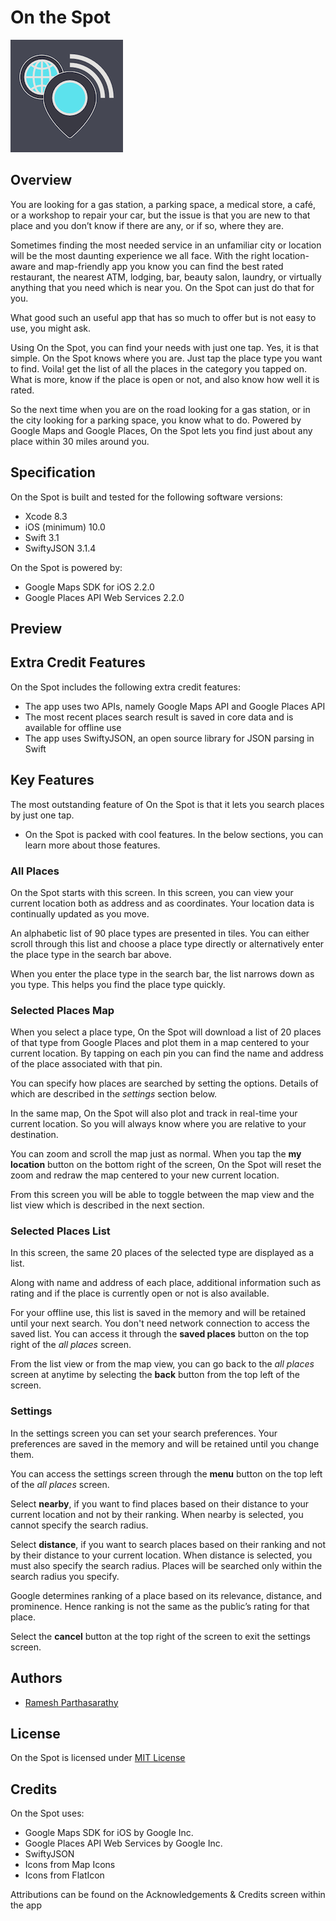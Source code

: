 # On the Spot
![Logo](https://raw.githubusercontent.com/Ramesh-P/on-the-spot/master/On%20the%20Spot/Assets.xcassets/AppIcon.appiconset/Icon-60%403x.png)

## Overview
You are looking for a gas station, a parking space, a medical store, a café, or a workshop to repair your car, but the issue is that you are new to that place and you don’t know if there are any, or if so, where they are.

Sometimes finding the most needed service in an unfamiliar city or location will be the most daunting experience we all face. With the right location-aware and map-friendly app you know you can find the best rated restaurant, the nearest ATM, lodging, bar, beauty salon, laundry, or virtually anything that you need which is near you. On the Spot can just do that for you.

What good such an useful app that has so much to offer but is not easy to use, you might ask.

Using On the Spot, you can find your needs with just one tap. Yes, it is that simple. On the Spot knows where you are. Just tap the place type you want to find. Voila! get the list of all the places in the category you tapped on. What is more, know if the place is open or not, and also know how well it is rated.

So the next time when you are on the road looking for a gas station, or in the city looking for a parking space, you know what to do. Powered by Google Maps and Google Places, On the Spot lets you find just about any place within 30 miles around you.

## Specification
On the Spot is built and tested for the following software versions:
* Xcode 8.3
* iOS (minimum) 10.0
* Swift 3.1
* SwiftyJSON 3.1.4

On the Spot is powered by:
* Google Maps SDK for iOS 2.2.0
* Google Places API Web Services 2.2.0

## Preview

## Extra Credit Features
On the Spot includes the following extra credit features:
* The app uses two APIs, namely Google Maps API and Google Places API
* The most recent places search result is saved in core data and is available for offline use
* The app uses SwiftyJSON, an open source library for JSON parsing in Swift

## Key Features
The most outstanding feature of On the Spot is that it lets you search places by just one tap.
* On the Spot is packed with cool features. In the below sections, you can learn more about those features.

### All Places
On the Spot starts with this screen. In this screen, you can view your current location both as address and as coordinates. Your location data is continually updated as you move.

An alphabetic list of 90 place types are presented in tiles.  You can either scroll through this list and choose a place type directly or alternatively enter the place type in the search bar above.

When you enter the place type in the search bar, the list narrows down as you type. This helps you find the place type quickly.

### Selected Places Map
When you select a place type, On the Spot will download a list of 20 places of that type from Google Places and plot them in a map centered to your current location. By tapping on each pin you can find the name and address of the place associated with that pin.

You can specify how places are searched by setting the options. Details of which are described in the *settings* section below.

In the same map, On the Spot will also plot and track in real-time your current location. So you will always know where you are relative to your destination.

You can zoom and scroll the map just as normal. When you tap the **my location** button on the bottom right of the screen, On the Spot will reset the zoom and redraw the map centered to your new current location.

From this screen you will be able to toggle between the map view and the list view which is described in the next section.

### Selected Places List
In this screen, the same 20 places of the selected type are displayed as a list.

Along with name and address of each place, additional information such as rating and if the place is currently open or not is also available.

For your offline use, this list is saved in the memory and will be retained until your next search. You don't need network connection to access the saved list. You can access it through the **saved places** button on the top right of the *all places* screen.

From the list view or from the map view, you can go back to the *all places* screen at anytime by selecting the **back** button from the top left of the screen.

### Settings
In the settings screen you can set your search preferences. Your preferences are saved in the memory and will be retained until you change them.

You can access the settings screen through the **menu** button on the top left of the *all places* screen.

Select **nearby**, if you want to find places based on their distance to your current location and not by their ranking. When nearby is selected, you cannot specify the search radius.

Select **distance**, if you want to search places based on their ranking and not by their distance to your current location. When distance is selected, you must also specify the search radius. Places will be searched only within the search radius you specify.

Google determines ranking of a place based on its relevance, distance, and prominence. Hence ranking is not the same as the public’s rating for that place.

Select the **cancel** button at the top right of the screen to exit the settings screen.

## Authors
* [Ramesh Parthasarathy](mailto:msg.rameshp@gmail.com)

## License
On the Spot is licensed under [MIT License](https://github.com/Ramesh-P/on-the-spot/blob/master/LICENSE)

## Credits
On the Spot uses:
* Google Maps SDK for iOS by Google Inc.
* Google Places API Web Services by Google Inc.
* SwiftyJSON
* Icons from Map Icons
* Icons from FlatIcon

Attributions can be found on the Acknowledgements & Credits screen within the app
